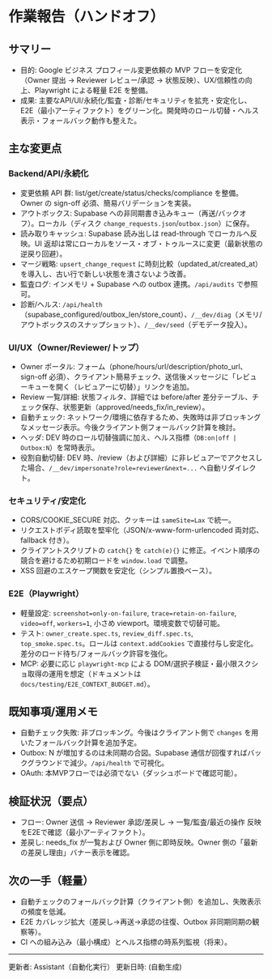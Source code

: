 # 作業報告（ハンドオフ）

## サマリー
- 目的: Google ビジネス プロフィール変更依頼の MVP フローを安定化（Owner 提出 → Reviewer レビュー/承認 → 状態反映）、UX/信頼性の向上、Playwright による軽量 E2E を整備。
- 成果: 主要なAPI/UI/永続化/監査・診断/セキュリティを拡充・安定化し、E2E（最小アーティファクト）をグリーン化。開発時のロール切替・ヘルス表示・フォールバック動作も整えた。

## 主な変更点

### Backend/API/永続化
- 変更依頼 API 群: list/get/create/status/checks/compliance を整備。Owner の sign-off 必須、簡易バリデーションを実装。
- アウトボックス: Supabase への非同期書き込みキュー（再送/バックオフ）。ローカル（ディスク `change_requests.json`/`outbox.json`）に保存。
- 読み取りキャッシュ: Supabase 読み出しは read-through でローカルへ反映。UI 返却は常にローカルをソース・オブ・トゥルースに変更（最新状態の逆戻り回避）。
- マージ戦略: `upsert_change_request` に時刻比較（updated_at/created_at）を導入し、古い行で新しい状態を潰さないよう改善。
- 監査ログ: インメモリ + Supabase への outbox 連携。`/api/audits` で参照可。
- 診断/ヘルス: `/api/health`（supabase_configured/outbox_len/store_count）、`/__dev/diag`（メモリ/アウトボックスのスナップショット）、`/__dev/seed`（デモデータ投入）。

### UI/UX（Owner/Reviewer/トップ）
- Owner ポータル: フォーム（phone/hours/url/description/photo_url、sign-off 必須）、クライアント簡易チェック、送信後メッセージに「レビューキューを開く（レビュアーに切替）」リンクを追加。
- Review 一覧/詳細: 状態フィルタ、詳細では before/after 差分テーブル、チェック保存、状態更新（approved/needs_fix/in_review）。
- 自動チェック: ネットワーク/環境に依存するため、失敗時は非ブロッキングなメッセージ表示。今後クライアント側フォールバック計算を検討。
- ヘッダ: DEV 時のロール切替強調に加え、ヘルス指標（`DB:on|off | Outbox:N`）を常時表示。
- 役割自動切替: DEV 時、/review（および詳細）に非レビュアーでアクセスした場合、`/__dev/impersonate?role=reviewer&next=...` へ自動リダイレクト。

### セキュリティ/安定化
- CORS/COOKIE_SECURE 対応、クッキーは `sameSite=Lax` で統一。
- リクエストボディ読取を堅牢化（JSON/x-www-form-urlencoded 両対応、fallback 付き）。
- クライアントスクリプトの `catch{}` を `catch(e){}` に修正。イベント順序の競合を避けるため初期ロードを `window.load` で調整。
- XSS 回避のエスケープ関数を安定化（シンプル置換ベース）。

### E2E（Playwright）
- 軽量設定: `screenshot=only-on-failure`, `trace=retain-on-failure`, `video=off`, `workers=1`, 小さめ viewport。環境変数で切替可能。
- テスト: `owner_create.spec.ts`, `review_diff.spec.ts`, `top_smoke.spec.ts`。ロールは `context.addCookies` で直接付与し安定化。差分のロード待ち/フォールバック許容を強化。
- MCP: 必要に応じ `playwright-mcp` による DOM/選択子検証・最小限スクショ取得の運用を想定（ドキュメントは `docs/testing/E2E_CONTEXT_BUDGET.md`）。

## 既知事項/運用メモ
- 自動チェック失敗: 非ブロッキング。今後はクライアント側で `changes` を用いたフォールバック計算を追加予定。
- Outbox: N が増加するのは未同期の合図。Supabase 通信が回復すればバックグラウンドで減少。`/api/health` で可視化。
- OAuth: 本MVPフローでは必須でない（ダッシュボードで確認可能）。

## 検証状況（要点）
- フロー: Owner 送信 → Reviewer 承認/差戻し → 一覧/監査/最近の操作 反映をE2Eで確認（最小アーティファクト）。
- 差戻し: needs_fix が一覧および Owner 側に即時反映。Owner 側の「最新の差戻し理由」バナー表示を確認。

## 次の一手（軽量）
- 自動チェックのフォールバック計算（クライアント側）を追加し、失敗表示の頻度を低減。
- E2E カバレッジ拡大（差戻し→再送→承認の往復、Outbox 非同期同期の観察等）。
- CI への組み込み（最小構成）とヘルス指標の時系列監視（将来）。

---
更新者: Assistant（自動化実行）
更新日時: (自動生成)

